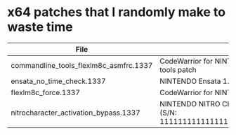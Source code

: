 # x64 patches that I randomly make to waste time

| File | Usage
| ---- | -----
| commandline_tools_flexlm8c_asmfrc.1337 | CodeWarrior for NINTENDO DSi V1.6 Command Line tools patch
| ensata_no_time_check.1337 | NINTENDO Ensata 1.4d expiration check removed
| flexlm8c_force.1337 | CodeWarrior for NINTENDO DSi V1.6 IDE patch
| nitrocharacter_activation_bypass.1337 | NINTENDO NITRO CHARACTER Activation Bypass (S/N: 1111111111111111111111111111111111111111)
